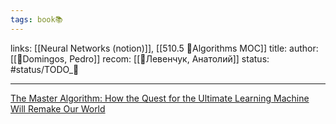```yaml
---
tags: book📚
---
```

links: [[Neural Networks (notion)]], [[510.5 🐜Algorithms MOC]]
title:
author: [[👤Domingos, Pedro]]
recom: [[👤Левенчук, Анатолий]]
status: #status/TODO_🌱

---

[The Master Algorithm: How the Quest for the Ultimate Learning Machine Will Remake Our World](https://www.goodreads.com/book/show/24612233-the-master-algorithm)
